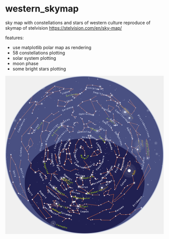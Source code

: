 # western_skymap
sky map with constellations and stars of western culture
reproduce of skymap of stelvision https://stelvision.com/en/sky-map/

features:

- use matplotlib polar map as rendering
- 58 constellations plotting
- solar system plotting
- moon phase 
- some bright stars plotting

![](https://github.com/dachuan/western_skymap/blob/master/pro/out.png)
